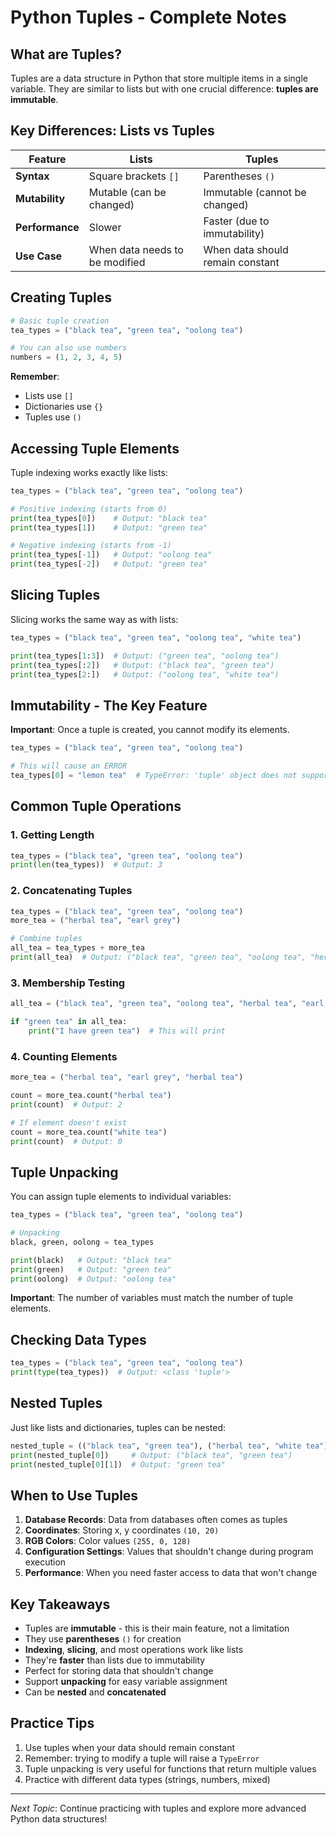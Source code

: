 # Python Tuples - Complete Notes

## What are Tuples?

Tuples are a data structure in Python that store multiple items in a single variable. They are similar to lists but with one crucial difference: **tuples are immutable**.

## Key Differences: Lists vs Tuples

| Feature | Lists | Tuples |
|---------|-------|--------|
| **Syntax** | Square brackets `[]` | Parentheses `()` |
| **Mutability** | Mutable (can be changed) | Immutable (cannot be changed) |
| **Performance** | Slower | Faster (due to immutability) |
| **Use Case** | When data needs to be modified | When data should remain constant |

## Creating Tuples

```python
# Basic tuple creation
tea_types = ("black tea", "green tea", "oolong tea")

# You can also use numbers
numbers = (1, 2, 3, 4, 5)
```

**Remember**: 
- Lists use `[]`
- Dictionaries use `{}`
- Tuples use `()`

## Accessing Tuple Elements

Tuple indexing works exactly like lists:

```python
tea_types = ("black tea", "green tea", "oolong tea")

# Positive indexing (starts from 0)
print(tea_types[0])    # Output: "black tea"
print(tea_types[1])    # Output: "green tea"

# Negative indexing (starts from -1)
print(tea_types[-1])   # Output: "oolong tea"
print(tea_types[-2])   # Output: "green tea"
```

## Slicing Tuples

Slicing works the same way as with lists:

```python
tea_types = ("black tea", "green tea", "oolong tea", "white tea")

print(tea_types[1:3])  # Output: ("green tea", "oolong tea")
print(tea_types[:2])   # Output: ("black tea", "green tea")
print(tea_types[2:])   # Output: ("oolong tea", "white tea")
```

## Immutability - The Key Feature

**Important**: Once a tuple is created, you cannot modify its elements.

```python
tea_types = ("black tea", "green tea", "oolong tea")

# This will cause an ERROR
tea_types[0] = "lemon tea"  # TypeError: 'tuple' object does not support item assignment
```

## Common Tuple Operations

### 1. Getting Length
```python
tea_types = ("black tea", "green tea", "oolong tea")
print(len(tea_types))  # Output: 3
```

### 2. Concatenating Tuples
```python
tea_types = ("black tea", "green tea", "oolong tea")
more_tea = ("herbal tea", "earl grey")

# Combine tuples
all_tea = tea_types + more_tea
print(all_tea)  # Output: ("black tea", "green tea", "oolong tea", "herbal tea", "earl grey")
```

### 3. Membership Testing
```python
all_tea = ("black tea", "green tea", "oolong tea", "herbal tea", "earl grey")

if "green tea" in all_tea:
    print("I have green tea")  # This will print
```

### 4. Counting Elements
```python
more_tea = ("herbal tea", "earl grey", "herbal tea")

count = more_tea.count("herbal tea")
print(count)  # Output: 2

# If element doesn't exist
count = more_tea.count("white tea")
print(count)  # Output: 0
```

## Tuple Unpacking

You can assign tuple elements to individual variables:

```python
tea_types = ("black tea", "green tea", "oolong tea")

# Unpacking
black, green, oolong = tea_types

print(black)   # Output: "black tea"
print(green)   # Output: "green tea"
print(oolong)  # Output: "oolong tea"
```

**Important**: The number of variables must match the number of tuple elements.

## Checking Data Types

```python
tea_types = ("black tea", "green tea", "oolong tea")
print(type(tea_types))  # Output: <class 'tuple'>
```

## Nested Tuples

Just like lists and dictionaries, tuples can be nested:

```python
nested_tuple = (("black tea", "green tea"), ("herbal tea", "white tea"))
print(nested_tuple[0])     # Output: ("black tea", "green tea")
print(nested_tuple[0][1])  # Output: "green tea"
```

## When to Use Tuples

1. **Database Records**: Data from databases often comes as tuples
2. **Coordinates**: Storing x, y coordinates `(10, 20)`
3. **RGB Colors**: Color values `(255, 0, 128)`
4. **Configuration Settings**: Values that shouldn't change during program execution
5. **Performance**: When you need faster access to data that won't change

## Key Takeaways

- Tuples are **immutable** - this is their main feature, not a limitation
- They use **parentheses** `()` for creation
- **Indexing**, **slicing**, and most operations work like lists
- They're **faster** than lists due to immutability
- Perfect for storing data that shouldn't change
- Support **unpacking** for easy variable assignment
- Can be **nested** and **concatenated**

## Practice Tips

1. Use tuples when your data should remain constant
2. Remember: trying to modify a tuple will raise a `TypeError`
3. Tuple unpacking is very useful for functions that return multiple values
4. Practice with different data types (strings, numbers, mixed)

---

*Next Topic*: Continue practicing with tuples and explore more advanced Python data structures!